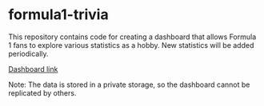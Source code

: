 # formula1-trivia

This repository contains code for creating a dashboard that allows Formula 1 fans to explore various statistics as a hobby. New statistics will be added periodically.

[Dashboard link](https://formula1-trivia.streamlit.app/)

Note: The data is stored in a private storage, so the dashboard cannot be replicated by others.
